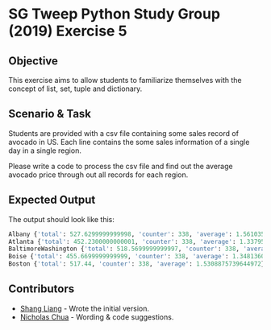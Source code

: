# SG Tweep Python Study Group (2019) Exercise 5

## Objective 
This exercise aims to allow students to familiarize themselves with the concept of list, set, tuple and dictionary.

## Scenario & Task
Students are provided with a csv file containing some sales record of avocado in US. Each line contains the some sales information of a single day in a single region.

Please write a code to process the csv file and find out the average avocado price through out all records for each region.

## Expected Output
The output should look like this:

```py
Albany {'total': 527.6299999999998, 'counter': 338, 'average': 1.5610355029585792}
Atlanta {'total': 452.2300000000001, 'counter': 338, 'average': 1.3379585798816571}
BaltimoreWashington {'total': 518.5699999999997, 'counter': 338, 'average': 1.5342307692307684}
Boise {'total': 455.6699999999999, 'counter': 338, 'average': 1.348136094674556}
Boston {'total': 517.44, 'counter': 338, 'average': 1.5308875739644972}
```

## Contributors
* [Shang Liang](https://twitter.com/quietcricket) - Wrote the initial version.
* [Nicholas Chua](https://twitter.com/chua_mh) - Wording & code suggestions.
